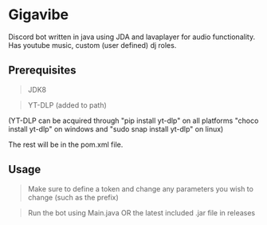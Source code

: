 # Gigavibe

 Discord bot written in java using JDA and lavaplayer for audio functionality.
 Has youtube music, custom (user defined) dj roles. 

## Prerequisites

> JDK8

> YT-DLP (added to path)

(YT-DLP can be acquired through 
"pip install yt-dlp" on all platforms
"choco install yt-dlp" on windows
and "sudo snap install yt-dlp" on linux)

The rest will be in the pom.xml file.

## Usage

> Make sure to define a token and change any parameters you wish to change (such as the prefix)

> Run the bot using Main.java OR the latest included .jar file in releases
